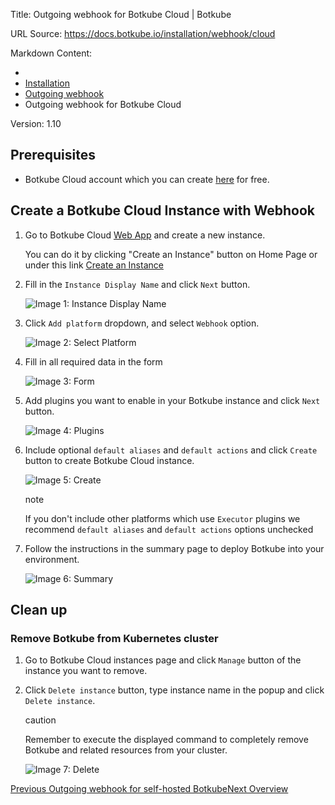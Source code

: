 Title: Outgoing webhook for Botkube Cloud | Botkube

URL Source: https://docs.botkube.io/installation/webhook/cloud

Markdown Content:
*   [](https://docs.botkube.io/)
*   [Installation](https://docs.botkube.io/)
*   [Outgoing webhook](https://docs.botkube.io/installation/webhook/)
*   Outgoing webhook for Botkube Cloud

Version: 1.10

Prerequisites[​](#prerequisites "Direct link to Prerequisites")
---------------------------------------------------------------

*   Botkube Cloud account which you can create [here](https://app.botkube.io/) for free.

Create a Botkube Cloud Instance with Webhook[​](#create-a-botkube-cloud-instance-with-webhook "Direct link to Create a Botkube Cloud Instance with Webhook")
------------------------------------------------------------------------------------------------------------------------------------------------------------

1.  Go to Botkube Cloud [Web App](https://app.botkube.io/) and create a new instance.
    
    You can do it by clicking "Create an Instance" button on Home Page or under this link [Create an Instance](https://app.botkube.io/instances/add)
    
2.  Fill in the `Instance Display Name` and click `Next` button.
    
    ![Image 1: Instance Display Name](https://docs.botkube.io/assets/images/webhook_instance_display_name-b35605d19eef1ecc93de54d6eefacae5.png)
    
3.  Click `Add platform` dropdown, and select `Webhook` option.
    
    ![Image 2: Select Platform](https://docs.botkube.io/assets/images/webhook_platform_select-aac36ca4e34549bef88cc00b3603f4ac.png)
    
4.  Fill in all required data in the form
    
    ![Image 3: Form](https://docs.botkube.io/assets/images/webhook_form-ccd69a8ec75ac03c98154db9bcf32b13.png)
    
5.  Add plugins you want to enable in your Botkube instance and click `Next` button.
    
    ![Image 4: Plugins](https://docs.botkube.io/assets/images/webhook_add_plugins-0bafa9371a2d3bccfc36c138bd442456.png)
    
6.  Include optional `default aliases` and `default actions` and click `Create` button to create Botkube Cloud instance.
    
    ![Image 5: Create](https://docs.botkube.io/assets/images/webhook_create-27a060686f00b0fb21f01839fd959e04.png)
    
    note
    
    If you don't include other platforms which use `Executor` plugins we recommend `default aliases` and `default actions` options unchecked
    
7.  Follow the instructions in the summary page to deploy Botkube into your environment.
    
    ![Image 6: Summary](https://docs.botkube.io/assets/images/webhook_summary-bfdc3ff0af6735b41a17d7219fd6b6f0.png)
    

Clean up[​](#clean-up "Direct link to Clean up")
------------------------------------------------

### Remove Botkube from Kubernetes cluster[​](#remove-botkube-from-kubernetes-cluster "Direct link to Remove Botkube from Kubernetes cluster")

1.  Go to Botkube Cloud instances page and click `Manage` button of the instance you want to remove.
    
2.  Click `Delete instance` button, type instance name in the popup and click `Delete instance`.
    
    caution
    
    Remember to execute the displayed command to completely remove Botkube and related resources from your cluster.
    
    ![Image 7: Delete](https://docs.botkube.io/assets/images/webhook_instance_delete-27fe3622760a4cbbd7c92d13d7ddcd41.png)
    

[Previous Outgoing webhook for self-hosted Botkube](https://docs.botkube.io/installation/webhook/self-hosted)[Next Overview](https://docs.botkube.io/examples-and-tutorials/)
